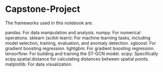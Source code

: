 # Capstone-Project
The frameworks used in this notebook are:

pandas: For data manipulation and analysis.
numpy: For numerical operations.
sklearn (scikit-learn): For machine learning tasks, including model selection, training, evaluation, and anomaly detection.
xgboost: For gradient boosting regression.
lightgbm: For gradient boosting regression.
tensorflow: For building and training the ST-GCN model.
scipy: Specifically scipy.spatial.distance for calculating distances between spatial points.
matplotlib: For data visualization.
